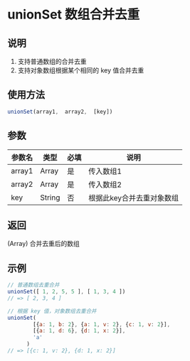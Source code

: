 # unionSet 数组合并去重


## 说明

1. 支持普通数组的合并去重
2. 支持对象数组根据某个相同的 key 值合并去重

## 使用方法

```javascript
unionSet(array1,  array2,  [key])
```

## 参数

|参数名|类型      |必填      |说明      |
| ---- | ---- | ---- | ---- |
|   array1   |   Array   |   是   |   传入数组1   |
|   array2   |   Array   |   是   |   传入数组2   |
|   key   |   String   |   否   |   根据此key合并去重对象数组   |

## 返回
(Array) 合并去重后的数组




## 示例

```javascript
// 普通数组去重合并
unionSet([ 1, 2, 5, 5 ], [ 1, 3, 4 ])
// => [ 2, 3, 4 ]

// 根据 key 值，对象数组去重合并
unionSet(
        [{a: 1, b: 2}, {a: 1, v: 2}, {c: 1, v: 2}],
        [{a: 1, d: 6}, {d: 1, x: 2}],
        'a'
      )
// => [{c: 1, v: 2}, {d: 1, x: 2}]
```


